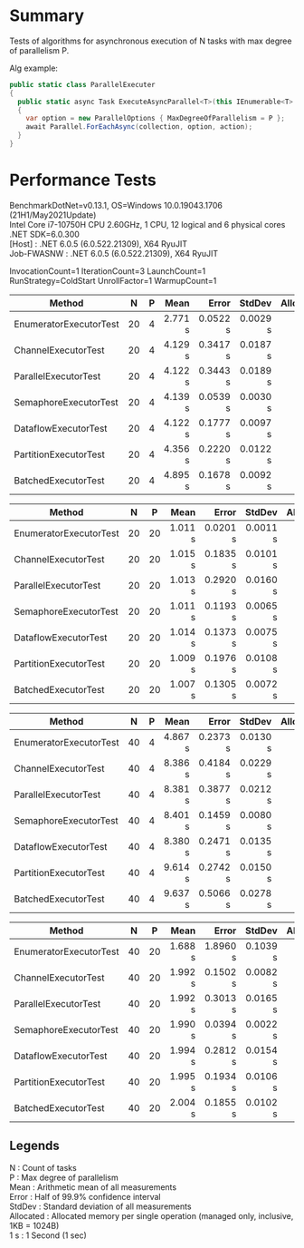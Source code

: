 # Summary

Tests of algorithms for asynchronous execution of N tasks with max degree of parallelism P.

Alg example:  
```C#
public static class ParallelExecuter
{
  public static async Task ExecuteAsyncParallel<T>(this IEnumerable<T> collection, int P, Func<T, CancellationToken, ValueTask> action)
  {
    var option = new ParallelOptions { MaxDegreeOfParallelism = P };
    await Parallel.ForEachAsync(collection, option, action);
  }
}
```

# Performance Tests

BenchmarkDotNet=v0.13.1, OS=Windows 10.0.19043.1706 (21H1/May2021Update)  
Intel Core i7-10750H CPU 2.60GHz, 1 CPU, 12 logical and 6 physical cores  
.NET SDK=6.0.300  
  [Host]     : .NET 6.0.5 (6.0.522.21309), X64 RyuJIT  
  Job-FWASNW : .NET 6.0.5 (6.0.522.21309), X64 RyuJIT  

InvocationCount=1  IterationCount=3  LaunchCount=1  
RunStrategy=ColdStart  UnrollFactor=1  WarmupCount=1  

|                 Method |  N  |  P  |    Mean |    Error |   StdDev | Allocated |
|------------------------|:---:|:---:|--------:|---------:|---------:|----------:|
| EnumeratorExecutorTest |  20 |   4 | 2.771 s | 0.0522 s | 0.0029 s |     10 KB |
|    ChannelExecutorTest |  20 |   4 | 4.129 s | 0.3417 s | 0.0187 s |     13 KB |
|   ParallelExecutorTest |  20 |   4 | 4.122 s | 0.3443 s | 0.0189 s |     12 KB |
|  SemaphoreExecutorTest |  20 |   4 | 4.139 s | 0.0539 s | 0.0030 s |     14 KB |
|   DataflowExecutorTest |  20 |   4 | 4.122 s | 0.1777 s | 0.0097 s |     16 KB |
|  PartitionExecutorTest |  20 |   4 | 4.356 s | 0.2220 s | 0.0122 s |     29 KB |
|    BatchedExecutorTest |  20 |   4 | 4.895 s | 0.1678 s | 0.0092 s |     15 KB |

|                 Method |  N  |  P  |    Mean |    Error |   StdDev | Allocated |
|------------------------|:---:|:---:|--------:|---------:|---------:|----------:|
| EnumeratorExecutorTest |  20 |  20 | 1.011 s | 0.0201 s | 0.0011 s |     10 KB |
|    ChannelExecutorTest |  20 |  20 | 1.015 s | 0.1835 s | 0.0101 s |     18 KB |
|   ParallelExecutorTest |  20 |  20 | 1.013 s | 0.2920 s | 0.0160 s |     14 KB |
|  SemaphoreExecutorTest |  20 |  20 | 1.011 s | 0.1193 s | 0.0065 s |     13 KB |
|   DataflowExecutorTest |  20 |  20 | 1.014 s | 0.1373 s | 0.0075 s |     16 KB |
|  PartitionExecutorTest |  20 |  20 | 1.009 s | 0.1976 s | 0.0108 s |     66 KB |
|    BatchedExecutorTest |  20 |  20 | 1.007 s | 0.1305 s | 0.0072 s |     14 KB |

|                 Method |  N  |  P  |    Mean |    Error |   StdDev | Allocated |
|------------------------|:---:|:---:|--------:|---------:|---------:|----------:|
| EnumeratorExecutorTest |  40 |   4 | 4.867 s | 0.2373 s | 0.0130 s |     16 KB |
|    ChannelExecutorTest |  40 |   4 | 8.386 s | 0.4184 s | 0.0229 s |     22 KB |
|   ParallelExecutorTest |  40 |   4 | 8.381 s | 0.3877 s | 0.0212 s |     20 KB |
|  SemaphoreExecutorTest |  40 |   4 | 8.401 s | 0.1459 s | 0.0080 s |     25 KB |
|   DataflowExecutorTest |  40 |   4 | 8.380 s | 0.2471 s | 0.0135 s |     31 KB |
|  PartitionExecutorTest |  40 |   4 | 9.614 s | 0.2742 s | 0.0150 s |     37 KB |
|    BatchedExecutorTest |  40 |   4 | 9.637 s | 0.5066 s | 0.0278 s |     28 KB |

|                 Method |  N  |  P  |    Mean |    Error |   StdDev | Allocated |
|------------------------|:---:|:---:|--------:|---------:|---------:|----------:|
| EnumeratorExecutorTest |  40 |  20 | 1.688 s | 1.8960 s | 0.1039 s |     21 KB |
|    ChannelExecutorTest |  40 |  20 | 1.992 s | 0.1502 s | 0.0082 s |     27 KB |
|   ParallelExecutorTest |  40 |  20 | 1.992 s | 0.3013 s | 0.0165 s |     23 KB |
|  SemaphoreExecutorTest |  40 |  20 | 1.990 s | 0.0394 s | 0.0022 s |     25 KB |
|   DataflowExecutorTest |  40 |  20 | 1.994 s | 0.2812 s | 0.0154 s |     30 KB |
|  PartitionExecutorTest |  40 |  20 | 1.995 s | 0.1934 s | 0.0106 s |     74 KB |
|    BatchedExecutorTest |  40 |  20 | 2.004 s | 0.1855 s | 0.0102 s |     25 KB |

## Legends

N          : Count of tasks  
P          : Max degree of parallelism  
Mean       : Arithmetic mean of all measurements  
Error      : Half of 99.9% confidence interval  
StdDev     : Standard deviation of all measurements  
Allocated  : Allocated memory per single operation (managed only, inclusive, 1KB = 1024B)  
1 s        : 1 Second (1 sec)
